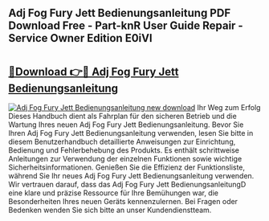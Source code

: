 ## Adj Fog Fury Jett Bedienungsanleitung PDF Download Free - Part-knR User Guide Repair - Service Owner Edition E0iVl

# <h2><a href="http://df07dg.blite.top/?on=Adj+Fog+Fury+Jett+Bedienungsanleitung">🔗Download 👉🔴 Adj Fog Fury Jett Bedienungsanleitung</a></h2>

[![Adj Fog Fury Jett Bedienungsanleitung new download](https://i.imgur.com/lujVjoI.png)](http://df07dg.blite.top/?on=Adj+Fog+Fury+Jett+Bedienungsanleitung)
Ihr Weg zum Erfolg Dieses Handbuch dient als Fahrplan für den sicheren Betrieb und die Wartung Ihres neuen Adj Fog Fury Jett Bedienungsanleitung. Bevor Sie Ihren Adj Fog Fury Jett Bedienungsanleitung verwenden, lesen Sie bitte in diesem Benutzerhandbuch detaillierte Anweisungen zur Einrichtung, Bedienung und Fehlerbehebung des Produkts. Es enthält schrittweise Anleitungen zur Verwendung der einzelnen Funktionen sowie wichtige Sicherheitsinformationen. Genießen Sie die Effizienz der Funktionsliste, während Sie Ihr neues Adj Fog Fury Jett Bedienungsanleitung verwenden. Wir vertrauen darauf, dass das Adj Fog Fury Jett BedienungsanleitungD eine klare und präzise Ressource für Ihre Bemühungen war, die Besonderheiten Ihres neuen Geräts kennenzulernen. Bei Fragen oder Bedenken wenden Sie sich bitte an unser Kundendienstteam.
